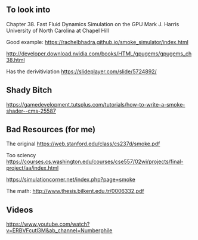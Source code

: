 ## To look into
Chapter 38. Fast Fluid Dynamics Simulation on the GPU
Mark J. Harris
University of North Carolina at Chapel Hill

Good example: 
https://rachelbhadra.github.io/smoke_simulator/index.html

http://developer.download.nvidia.com/books/HTML/gpugems/gpugems_ch38.html

Has the derivitiviation 
https://slideplayer.com/slide/5724892/

## Shady Bitch
https://gamedevelopment.tutsplus.com/tutorials/how-to-write-a-smoke-shader--cms-25587

## Bad Resources (for me)
The original 
https://web.stanford.edu/class/cs237d/smoke.pdf

Too sciency https://courses.cs.washington.edu/courses/cse557/02wi/projects/final-project/aa/index.html

https://simulationcorner.net/index.php?page=smoke

The math: http://www.thesis.bilkent.edu.tr/0006332.pdf

## Videos 
https://www.youtube.com/watch?v=ERBVFcutl3M&ab_channel=Numberphile